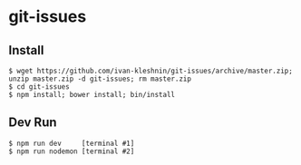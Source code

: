# git-issues

## Install

```
$ wget https://github.com/ivan-kleshnin/git-issues/archive/master.zip; unzip master.zip -d git-issues; rm master.zip
$ cd git-issues
$ npm install; bower install; bin/install
```

## Dev Run

```
$ npm run dev     [terminal #1]
$ npm run nodemon [terminal #2]
```

